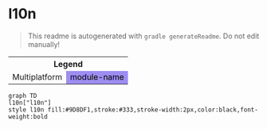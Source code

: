 # l10n
> This readme is autogenerated with `gradle generateReadme`. Do not edit manually!
<table>
<tr><th colspan='2'>Legend</th></tr>
<tr><td style='text-align:center;'>Multiplatform</td><td style='text-align:center; background-color:#9D8DF1; color:black'>module-name</td></tr>
</table>

```mermaid
graph TD
l10n["l10n"]
style l10n fill:#9D8DF1,stroke:#333,stroke-width:2px,color:black,font-weight:bold
```
